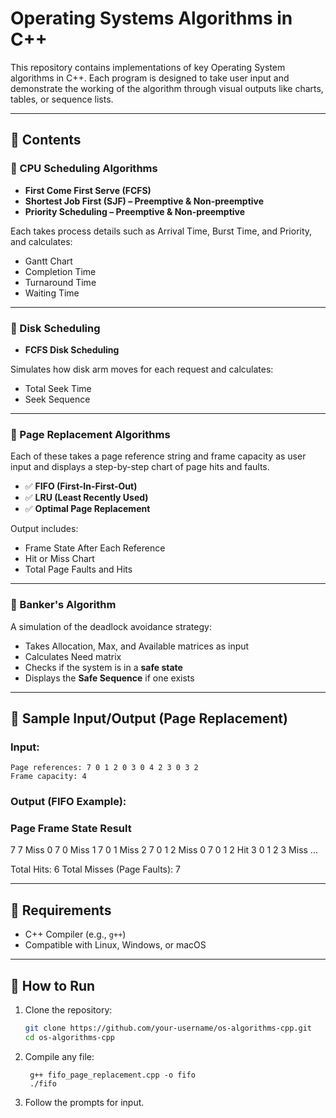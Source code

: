 # Operating Systems Algorithms in C++

This repository contains implementations of key Operating System algorithms in C++. Each program is designed to take user input and demonstrate the working of the algorithm through visual outputs like charts, tables, or sequence lists.

---

## 📂 Contents

### 🧠 CPU Scheduling Algorithms
- **First Come First Serve (FCFS)**
- **Shortest Job First (SJF) – Preemptive & Non-preemptive**
- **Priority Scheduling – Preemptive & Non-preemptive**

Each takes process details such as Arrival Time, Burst Time, and Priority, and calculates:
- Gantt Chart
- Completion Time
- Turnaround Time
- Waiting Time

---

### 💽 Disk Scheduling
- **FCFS Disk Scheduling**

Simulates how disk arm moves for each request and calculates:
- Total Seek Time
- Seek Sequence

---

### 📄 Page Replacement Algorithms

Each of these takes a page reference string and frame capacity as user input and displays a step-by-step chart of page hits and faults.

- ✅ **FIFO (First-In-First-Out)**
- ✅ **LRU (Least Recently Used)**
- ✅ **Optimal Page Replacement**

Output includes:
- Frame State After Each Reference
- Hit or Miss Chart
- Total Page Faults and Hits

---

### 🏦 Banker's Algorithm

A simulation of the deadlock avoidance strategy:
- Takes Allocation, Max, and Available matrices as input
- Calculates Need matrix
- Checks if the system is in a **safe state**
- Displays the **Safe Sequence** if one exists

---

## 🧪 Sample Input/Output (Page Replacement)

### Input:
    Page references: 7 0 1 2 0 3 0 4 2 3 0 3 2
    Frame capacity: 4

### Output (FIFO Example):

### Page Frame State Result
7 7 Miss
0 7 0 Miss
1 7 0 1 Miss
2 7 0 1 2 Miss
0 7 0 1 2 Hit
3 0 1 2 3 Miss
...

Total Hits: 6
Total Misses (Page Faults): 7


---

## 🧰 Requirements

- C++ Compiler (e.g., `g++`)
- Compatible with Linux, Windows, or macOS

---

## 🚀 How to Run

1. Clone the repository:
   ```bash
   git clone https://github.com/your-username/os-algorithms-cpp.git
   cd os-algorithms-cpp

2. Compile any file:
 
        g++ fifo_page_replacement.cpp -o fifo
        ./fifo
3. Follow the prompts for input.